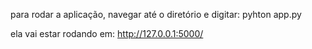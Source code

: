 para rodar a aplicação, navegar até o diretório e digitar:
pyhton app.py

ela vai estar rodando em:
http://127.0.0.1:5000/
